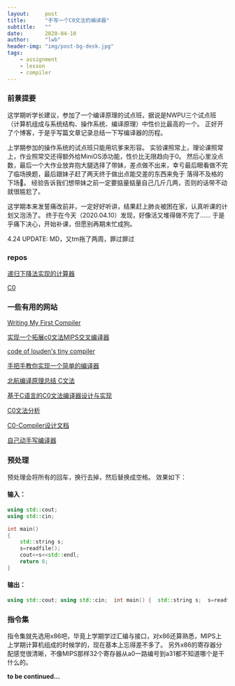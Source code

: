 ```yaml
---
layout:     post
title:      "手写一个C0文法的编译器"
subtitle:   ""
date:       2020-04-10
author:     "lwb"
header-img: "img/post-bg-desk.jpg"
tags:
    - assignment
    - lesson
    - compiler
---
```


### 前景提要

这学期听学长建议，参加了一个编译原理的试点班，据说是NWPU三个试点班（计算机组成与系统结构、操作系统、编译原理）中性价比最高的一个。
正好开了个博客，于是乎写篇文章记录总结一下写编译器的历程。

上学期参加的操作系统的试点班只能用坑爹来形容。
实验课照常上，理论课照常上，作业照常交还得额外给MiniOS添功能，性价比无限趋向于0。
然后心里没点数，最后一个大作业放弃抱大腿选择了带妹，差点做不出来，幸亏最后眼看做不完了临场换题，最后跟妹子赶了两天终于做出点能交差的东西来免于
落得不及格的下场🤦。
经验告诉我们想带妹之前一定要掂量掂量自己几斤几两，否则的话带不动就很尴尬了。

这学期本来发誓痛改前非，一定好好听讲，结果赶上肺炎被困在家，认真听课的计划又泡汤了。
终于在今天（2020.04.10）发现，好像活又堆得做不完了……
于是乎痛下决心，开始补课，但愿别再期末忙成狗。

4.24 UPDATE: MD，又tm拖了两周，罪过罪过

### repos

[递归下降法实现的计算器](https://github.com/osmium18452/calc)

[C0](https://github.com/osmium18452/co)

### 一些有用的网站

[Writing My First Compiler](https://dev.to/fcpauldiaz/writing-my-first-compiler)

[实现一个拓展c0文法MIPS交叉编译器](https://www.cnblogs.com/sciencefans/articles/4235139.html)

[code of louden's tiny compiler](https://github.com/osmium18452/tiny)

[手把手教你实现一个简单的编译器](https://segmentfault.com/a/1190000012922304)

[北航编译原理总结 C文法](https://www.cnblogs.com/superxiaoying/p/6402532.html)

[基于C语言的C0文法编译器设计与实现](https://www.write-bug.com/article/1263.html)

[C0文法分析](https://www.zybuluo.com/UDvoid/note/47020)

[C0-Compiler设计文档](https://zijiaw.github.io/2017/11/18/C0-Compiler%E8%AE%BE%E8%AE%A1%E6%96%87%E6%A1%A3/)

[自己动手写编译器](https://pandolia.net/tinyc/ch9_context_free_grammar.html)

### 预处理

预处理会将所有的回车，换行去掉，然后替换成空格。
效果如下：

#### 输入：

```c++
using std::cout;
using std::cin;

int main()
{
	std::string s;
	s=readfile();
	cout<<s<<std::endl;
	return 0;
}
```

#### 输出：

```c++
using std::cout; using std::cin;  int main() {  std::string s;  s=readfile();   cout<<s<<std::endl;     return 0; }
```

### 指令集

指令集就先选用x86吧，毕竟上学期学过汇编与接口，对x86还算熟悉，MIPS上上学期计算机组成的时候学的，现在基本上忘得差不多了。
另外x86的寄存器分配感觉很清晰，不像MIPS那样32个寄存器从a0一路编号到a31都不知道哪个是干什么的。


**to be continued...**